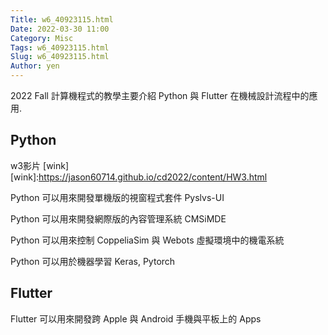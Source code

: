 ```yaml
---
Title: w6_40923115.html
Date: 2022-03-30 11:00
Category: Misc
Tags: w6_40923115.html
Slug: w6_40923115.html
Author: yen
---
```


2022 Fall 計算機程式的教學主要介紹 Python 與 Flutter 在機械設計流程中的應用.

<!-- PELICAN_END_SUMMARY -->

Python
----
w3影片 [wink]
[wink]:https://jason60714.github.io/cd2022/content/HW3.html

Python 可以用來開發單機版的視窗程式套件 Pyslvs-UI

Python 可以用來開發網際版的內容管理系統 CMSiMDE

Python 可以用來控制 CoppeliaSim 與 Webots 虛擬環境中的機電系統

Python 可以用於機器學習 Keras, Pytorch


Flutter
----

Flutter 可以用來開發跨 Apple 與 Android 手機與平板上的 Apps

